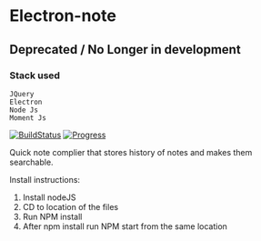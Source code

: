 # Electron-note

## Deprecated / No Longer in development

### Stack used

```
JQuery
Electron
Node Js
Moment Js
```
[![BuildStatus](https://img.shields.io/badge/Build-in%20progress-brightgreen.svg)]()
[![Progress](https://img.shields.io/badge/Progress-50%25-yellow.svg)]()

Quick note complier that stores history of notes and makes them searchable.

Install instructions:

1. Install nodeJS
2. CD to location of the files
3. Run NPM install
4. After npm install run NPM start from the same location
